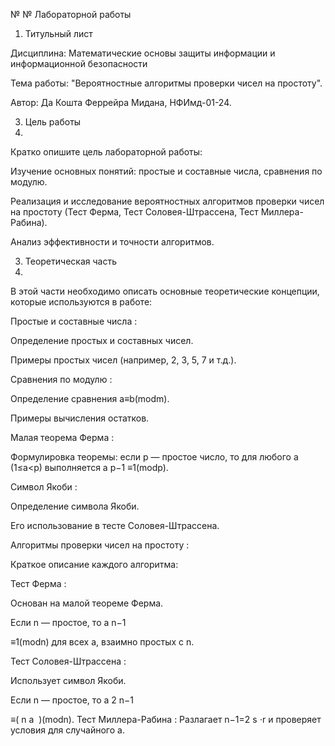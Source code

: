 № № Лабораторной работы

1. Титульный лист
   
Дисциплина: Математические основы защиты информации и информационной безопасности

Тема работы: "Вероятностные алгоритмы проверки чисел на простоту".

Автор: Да Кошта Феррейра Мидана, НФИмд-01-24.

3. Цель работы
4. 
Кратко опишите цель лабораторной работы:

Изучение основных понятий: простые и составные числа, сравнения по модулю.

Реализация и исследование вероятностных алгоритмов проверки чисел на простоту (Тест Ферма, Тест Соловея-Штрассена, Тест Миллера-Рабина).

Анализ эффективности и точности алгоритмов.

3. Теоретическая часть
4. 
В этой части необходимо описать основные теоретические концепции, которые используются в работе:

Простые и составные числа :

Определение простых и составных чисел.

Примеры простых чисел (например, 2, 3, 5, 7 и т.д.).

Сравнения по модулю :

Определение сравнения a≡b(modm).

Примеры вычисления остатков.

Малая теорема Ферма :

Формулировка теоремы: если p — простое число, то для любого a (1≤a<p) выполняется a 
p−1
 ≡1(modp).
 
Символ Якоби :

Определение символа Якоби.

Его использование в тесте Соловея-Штрассена.

Алгоритмы проверки чисел на простоту :

Краткое описание каждого алгоритма:

Тест Ферма :

Основан на малой теореме Ферма.

Если n — простое, то a 
n−1

≡1(modn) для всех a, взаимно простых с n.

Тест Соловея-Штрассена :

Использует символ Якоби.

Если n — простое, то a 
2
n−1
​
 
 ≡( 
n
a
​
 )(modn).
Тест Миллера-Рабина :
Разлагает n−1=2 
s
 ⋅r и проверяет условия для случайного a.
